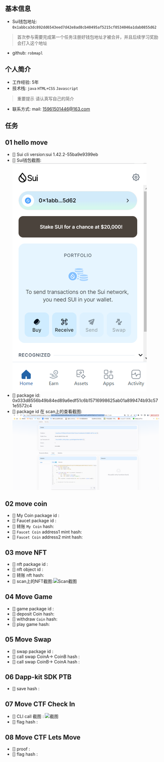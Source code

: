 ## 基本信息
- Sui钱包地址: `0x1abbca3dc892dd6543eed7d42e8ad8cb40495af5215cf0534046a1dab0855d62`
> 首次参与需要完成第一个任务注册好钱包地址才被合并，并且后续学习奖励会打入这个地址
- github: `robmapl`

## 个人简介
- 工作经验: 5年
- 技术栈: `java` `HTML+CSS` `Javascript`
> 重要提示 请认真写自己的简介
- 联系方式: mail: 15961501446@163.com

## 任务

##   01 hello move  
- [] Sui cli version:sui 1.42.2-55ba9e9399eb
- [] Sui钱包截图: ![Sui钱包截图](./images/robmapl.png)
- [] package id: 0x033d8556b49b84ed89a6edf51c6b15716998625ab01a899474b93c571e5572c4
- [] package id 在 scan上的查看截图:![Scan截图](./images/robmapl_task1_code.png)

##   02 move coin
- [] My Coin package id : 
- [] Faucet package id : 
- [] 转账 `My Coin` hash:
- [] `Faucet Coin` address1 mint hash:
- [] `Faucet Coin` address2 mint hash:

##   03 move NFT
- [] nft package id :
- [] nft object id : 
- [] 转账 nft  hash:
- [] scan上的NFT截图:![Scan截图](./images/你的图片地址)

##   04 Move Game
- [] game package id :
- [] deposit Coin hash:
- [] withdraw `Coin` hash:
- [] play game hash:

##   05 Move Swap
- [] swap package id :
- [] call swap CoinA-> CoinB  hash :
- [] call swap CoinB-> CoinA  hash :

##   06 Dapp-kit SDK PTB
- [] save hash :

##   07 Move CTF Check In
- [] CLI call 截图 : ![截图](./images/你的图片地址)
- [] flag hash :

##   08 Move CTF Lets Move
- [] proof : 
- [] flag hash :

